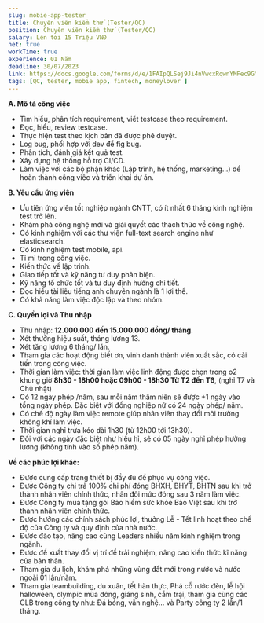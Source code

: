 ```yaml
---
slug: mobie-app-tester
title: Chuyên viên kiểm thử (Tester/QC)
position: Chuyên viên kiểm thử (Tester/QC)
salary: Lên tới 15 Triệu VNĐ
net: true
workTime: true
experience: 01 Năm
deadline: 30/07/2023
link: https://docs.google.com/forms/d/e/1FAIpQLSej9Ji4nVwcxRqwnYMFec9GMv3uYOpMD2vaskgfbVI4z3UjAA/viewform?usp=pp_url&entry.118037241=Nh%C3%A2n+vi%C3%AAn+ki%E1%BB%83m+th%E1%BB%AD+(QC/Tester)
tags: [QC, tester, mobie app, fintech, moneylover ]
---
```


**A. Mô tả công việc**
- Tìm hiểu, phân tích requirement, viết testcase theo requirement.
- Đọc, hiểu, review testcase.
- Thực hiện test theo kịch bản đã được phê duyệt.
- Log bug, phối hợp với dev để fig bug.
- Phân tích, đánh giá kết quả test.
- Xây dựng hệ thống hỗ trợ CI/CD.
- Làm việc với các bộ phận khác (Lập trình, hệ thống, marketing...) để hoàn thành công việc và triển khai dự án.

**B. Yêu cầu ứng viên**
- Ưu tiên ứng viên tốt nghiệp ngành CNTT, có ít nhất 6 tháng kinh nghiệm test trở lên.
- Khám phá công nghệ mới và giải quyết các thách thức về công nghệ.
- Có kinh nghiệm với các thư viện full-text search engine như elasticsearch.
- Có kinh nghiệm test mobile, api.
- Tỉ mỉ trong công việc.
- Kiến thức về lập trình.
- Giao tiếp tốt và kỹ năng tư duy phản biện.
- Kỹ năng tổ chức tốt và tư duy định hướng chi tiết.
- Đọc hiểu tài liệu tiếng anh chuyên ngành là 1 lợi thế.
- Có khả năng làm việc độc lập và theo nhóm.

**C. Quyền lợi và Thu nhập**
- Thu nhập: **12.000.000 đến 15.000.000 đồng/ tháng**.
- Xét thưởng hiệu suất, tháng lương 13.
- Xét tăng lương 6 tháng/ lần.
- Tham gia các hoạt động biết ơn, vinh danh thành viên xuất sắc, có cải tiến trong công việc.
- Thời gian làm việc: thời gian làm việc linh động được chọn trong o2 khung giờ **8h30 - 18h00 hoặc 09h00 - 18h30 Từ T2 đến T6**, (nghỉ T7 và Chủ nhật)
- Có 12 ngày phép /năm, sau mỗi năm thâm niên sẽ được +1 ngày vào tổng ngày phép. Đặc biệt với đồng nghiệp nữ có 24 ngày phép/ năm.
- Có chế độ ngày làm việc remote giúp nhân viên thay đổi môi trường không khí làm việc.
- Thời gian nghỉ trưa kéo dài 1h30 (từ 12h00 tới 13h30).
- Đối với các ngày đặc biệt như hiếu hỉ, sẽ có 05 ngày nghỉ phép hưởng lương (không tính vào số phép năm).

**Về các phúc lợi khác:**
- Được cung cấp trang thiết bị đầy đủ để phục vụ công việc.
- Được Công ty chi trả 100% chi phí đóng BHXH, BHYT, BHTN sau khi trở thành nhân viên chính thức, nhân đôi mức đóng sau 3 năm làm việc.
- Được Công ty mua tặng gói Bảo hiểm sức khỏe Bảo Việt sau khi trở thành nhân viên chính thức.
- Được hưởng các chính sách phúc lợi, thưởng Lễ - Tết linh hoạt theo chế độ của Công ty và quy định của nhà nước.
- Được đào tạo, nâng cao cùng Leaders nhiều năm kinh nghiệm trong ngành.
- Được đề xuất thay đổi vị trí để trải nghiệm, nâng cao kiến thức kĩ năng của bản thân.
- Tham gia du lịch, khám phá những vùng đất mới trong nước và nước ngoài 01 lần/năm.
- Tham gia teambuilding, du xuân, tết hàn thực, Phá cỗ rước đèn, lễ hội halloween, olympic mùa đông, giáng sinh, cắm trại, tham gia cùng các CLB trong công ty như: Đá bóng, văn nghệ… và Party công ty 2 lần/1 tháng.


